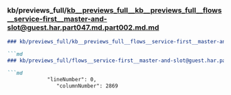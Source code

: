 ### kb/previews_full/kb__previews_full__kb__previews_full__flows__service-first__master-and-slot@guest.har.part047.md.part002.md.md

```md
### kb/previews_full/kb__previews_full__flows__service-first__master-and-slot@guest.har.part047.md.part002.md

```md
### kb/previews_full/flows__service-first__master-and-slot@guest.har.part047.md (part 002)

```md
             "lineNumber": 0,
                "columnNumber": 2869
   
```

```

```

```
